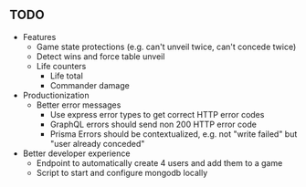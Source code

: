 ## TODO

- Features
  - Game state protections (e.g. can't unveil twice, can't concede twice)
  - Detect wins and force table unveil
  - Life counters
    - Life total
    - Commander damage
- Productionization
  - Better error messages
    - Use express error types to get correct HTTP error codes
    - GraphQL errors should send non 200 HTTP error code
    - Prisma Errors should be contextualized, e.g. not "write failed" but "user already conceded"
- Better developer experience
  - Endpoint to automatically create 4 users and add them to a game
  - Script to start and configure mongodb locally
